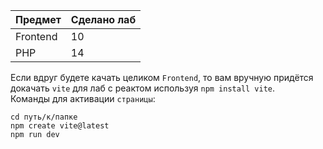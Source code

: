 | Предмет | Сделано лаб |
| ------------- | ------------- |
| Frontend | 10 |
| PHP | 14 |

Если вдруг будете качать целиком `Frontend`, то вам вручную придётся докачать `vite` для лаб с реактом используя `npm install vite`. <br>
Команды для активации `страницы`:
```
cd путь/к/папке
npm create vite@latest
npm run dev
```
